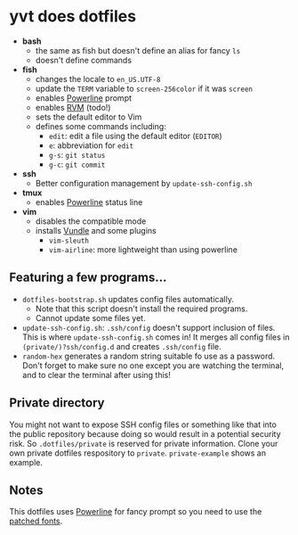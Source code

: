 yvt does dotfiles
=================

* **bash**
  * the same as fish but doesn't define an alias for fancy `ls`
  * doesn't define commands
* **fish**
  * changes the locale to `en_US.UTF-8`
  * update the `TERM` variable to `screen-256color` if it was `screen`
  * enables [Powerline](https://github.com/powerline/powerline) prompt
  * enables [RVM](https://rvm.io/) (todo!)
  * sets the default editor to Vim
  * defines some commands including:
  	* `edit`: edit a file using the default editor (`EDITOR`)
    * `e`: abbreviation for `edit`
    * `g-s`: `git status`
    * `g-c`: `git commit`
* **ssh**
  * Better configuration management by `update-ssh-config.sh`
* **tmux**
  * enables [Powerline](https://github.com/powerline/powerline) status line
* **vim**
  * disables the compatible mode
  * installs [Vundle](https://github.com/VundleVim/Vundle.vim) and some plugins
    * `vim-sleuth`
    * `vim-airline`: more lightweight than using powerline

Featuring a few programs...
--------------------------

- `dotfiles-bootstrap.sh` updates config files automatically.
  - Note that this script doesn't install the required programs.
  - Cannot update some files yet.
- `update-ssh-config.sh`: `.ssh/config` doesn't support inclusion of files. This is where `update-ssh-config.sh` comes in! It merges all config files in `(private/)?ssh/config.d` and creates `.ssh/config` file.
- `random-hex` generates a random string suitable fo use as a password.
  Don't forget to make sure no one except you are watching the terminal, and to clear the terminal after using this!


Private directory
-----------------

You might not want to expose SSH config files or something like that into the public repository because doing so would result in a potential security risk. So `.dotfiles/private` is reserved for private information. Clone your own private dotfiles respository to `private`. `private-example` shows an example.


Notes
-----

This dotfiles uses [Powerline](https://github.com/powerline/powerline) for fancy
prompt so you need to use the [patched fonts](https://github.com/powerline/fonts). 

